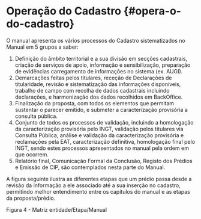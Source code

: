# Operação do Cadastro {#opera-o-do-cadastro}

O manual apresenta os vários processos do Cadastro sistematizados no Manual em 5 grupos a saber:

1.  Definição do âmbito territorial e a sua divisão em secções cadastrais, criação de serviços de apoio, informação e sensibilização, preparação de evidências carregamento de informações no sistema (ex. AUGI).
2.  Demarcações feitas pelos titulares, receção de Declarações de titularidade, revisão e sistematização das informações disponíveis, trabalho de campo com recolha de dados cadastrais incluindo declarações, e harmonização dos dados recolhidos em BackOffice.
3.  Finalização da proposta, com todos os elementos que permitam sustentar o parecer emitido, e submeter a caracterização provisória a consulta pública.
4.  Conjunto de todos os processos de validação, incluindo a homologação da caracterização provisória pelo INGT, validação pelos titulares via Consulta Pública, análise e validação da caracterização provisória e reclamações pela EAT, caracterização definitiva, homologação final pelo INGT, sendo estes processos apresentados no manual pela ordem em que ocorrem.
5.  Relatório final, Comunicação Formal da Conclusão, Registo dos Prédios e Emissão de CIP, são contemplados nesta parte do Manual.

A figura seguinte ilustra as diferentes etapas que um prédio passa desde a revisão da informação a ele associado até a sua inserção no cadastro, permitindo melhor entendimento entre os capítulos do manual e as etapas da proposta/prédio.

Figura 4 - Matriz entidade/Etapa/Manual